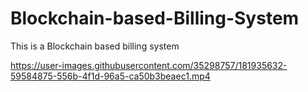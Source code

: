 # Blockchain-based-Billing-System
This is a Blockchain based billing system


https://user-images.githubusercontent.com/35298757/181935632-59584875-556b-4f1d-96a5-ca50b3beaec1.mp4

